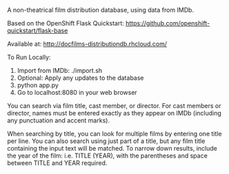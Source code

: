 A non-theatrical film distribution database, using data from IMDb. 

Based on the OpenShift Flask Quickstart: https://github.com/openshift-quickstart/flask-base

Available at: http://docfilms-distributiondb.rhcloud.com/

To Run Locally:
1. Import from IMDb: ./import.sh
2. Optional: Apply any updates to the database
3. python app.py
4. Go to localhost:8080 in your web browser

You can search via film title, cast member, or director. For cast members or director, names must be entered exactly as they appear on IMDb (including any punctuation and accent marks).

When searching by title, you can look for multiple films by entering one title per line. You can also search using just part of a title, but any film title containing the input text will be matched. To narrow down results, include the year of the film: i.e. TITLE (YEAR), with the parentheses and space between TITLE and YEAR required.
 